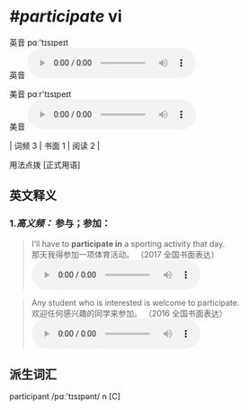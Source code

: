 # ***\#participate*** vi
英音 pɑː'tɪsɪpeɪt  
英音
<audio src="./media/participate-B.aac" controls="controls"></audio>

美音 pɑːr'tɪsɪpeɪt  
美音
<audio src="./media/participate.aac" controls="controls"></audio>



| 词频 3 | 书面 1 | 阅读 2 |  

用法点拨  [正式用语]

英文释义
---
### 1.*高义频：* **参与；参加：**  

 > I’ll have to **participate in** a sporting activity that day.  
 > 那天我得参加一项体育活动。  （2017 全国书面表达）  
<audio src="./media/I'll have to participate in_AAC.aac" controls="controls"></audio>

 > Any student who is interested is welcome to participate.  
 > 欢迎任何感兴趣的同学来参加。  （2016 全国书面表达）  
<audio src="./media/Any student who is interested is _AAC.aac" controls="controls"></audio>


派生词汇
---
participant /pɑː'tɪsɪpənt/ n [C]  

